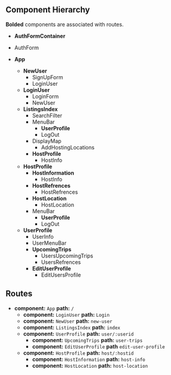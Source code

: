 ## Component Hierarchy

**Bolded** components are associated with routes.

* **AuthFormContainer**
 * AuthForm

* **App**
  * **NewUser**
    * SignUpForm
    * LoginUser
  * **LoginUser**
    * LoginForm
    * NewUser
  * **ListingsIndex**
    * SearchFilter
    * MenuBar
      * **UserProfile**
      * LogOut
    * DisplayMap
      * AddHostingLocations
    * **HostProfile**
      * HostInfo
  * **HostProfile**
    * **HostInformation**
      * HostInfo
    * **HostRefrences**
      * HostRefrences
    * **HostLocation**
      * HostLocation
    * MenuBar
      * **UserProfile**
      * LogOut
  * **UserProfile**
    * UserInfo
    * UserMenuBar
    * **UpcomingTrips**
      * UsersUpcomingTrips
      * UsersRefrences
    * **EditUserProfile**
      * EditUsersProfile

## Routes

* **component:** `App` **path:** `/`
  * **component:** `LoginUser` **path:** `Login`
  * **component:** `NewUser` **path:** `new-user`
  * **component:** `ListingsIndex` **path:** `index`
  * **component:** `UserProfile` **path:** `user/:userid`
    * **component:** `UpcomingTrips` **path:** `user-trips`
    * **component:** `EditUserProfile` **path** `edit-user-profile`
  * **component:** `HostProfile` **path:** `host/:hostid`
    * **component:** `HostInformation` **path:** `host-info`
    * **component:** `HostLocation` **path:** `host-location`
